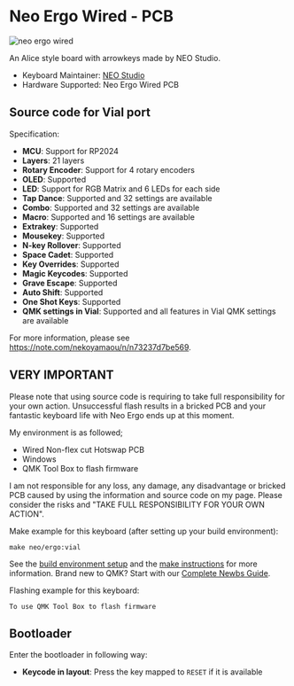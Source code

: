 # Neo Ergo Wired - PCB

![neo ergo wired]([https://qwertykeys.notion.site/Neo-Ergo-6bd2a7b8d309439aa515bf6185c99e6d](https://qwertykeys.notion.site/image/https%3A%2F%2Fprod-files-secure.s3.us-west-2.amazonaws.com%2F870c01ba-5b4e-4294-a4be-aad8d13d751f%2F052b041c-93c8-4619-8e03-575652e26d9d%2F%25E5%259C%25BA%25E6%2599%25AF%25E5%259B%25BE.png?table=block&id=6bd2a7b8-d309-439a-a515-bf6185c99e6d&spaceId=870c01ba-5b4e-4294-a4be-aad8d13d751f&width=2000&userId=&cache=v2))

An Alice style board with arrowkeys made by NEO Studio.

* Keyboard Maintainer: [NEO Studio](https://github.com/owlab-git)
* Hardware Supported: Neo Ergo Wired PCB

## Source code for Vial port

Specification:
* **MCU**: Support for RP2024
* **Layers**: 21 layers
* **Rotary Encoder**: Support for 4 rotary encoders
* **OLED**: Supported
* **LED**: Support for RGB Matrix and 6 LEDs for each side
* **Tap Dance**: Supported and 32 settings are available
* **Combo**: Supported and 32 settings are available
* **Macro**: Supported and 16 settings are available
* **Extrakey**: Supported
* **Mousekey**: Supported
* **N-key Rollover**: Supported
* **Space Cadet**: Supported
* **Key Overrides**: Supported
* **Magic Keycodes**: Supported
* **Grave Escape**: Supported
* **Auto Shift**: Supported
* **One Shot Keys**: Supported
* **QMK settings in Vial**:  Supported and all features in Vial QMK settings are available

For more information, please see https://note.com/nekoyamaou/n/n73237d7be569.

## VERY IMPORTANT

Please note that using source code is requiring to take full responsibility for your own action. Unsuccessful flash results in a bricked PCB and your fantastic keyboard life with Neo Ergo ends up at this moment.

My environment is as followed;
- Wired Non-flex cut Hotswap PCB
- Windows
- QMK Tool Box to flash firmware

I am not responsible for any loss, any damage, any disadvantage or bricked PCB caused by using the information and source code on my page. Please consider the risks and "TAKE FULL RESPONSIBILITY FOR YOUR OWN ACTION".

Make example for this keyboard (after setting up your build environment):

    make neo/ergo:vial

See the [build environment setup](https://docs.qmk.fm/#/getting_started_build_tools) and the [make instructions](https://docs.qmk.fm/#/getting_started_make_guide) for more information. Brand new to QMK? Start with our [Complete Newbs Guide](https://docs.qmk.fm/#/newbs).

Flashing example for this keyboard:

    To use QMK Tool Box to flash firmware

## Bootloader

Enter the bootloader in following way:

* **Keycode in layout**: Press the key mapped to `RESET` if it is available

